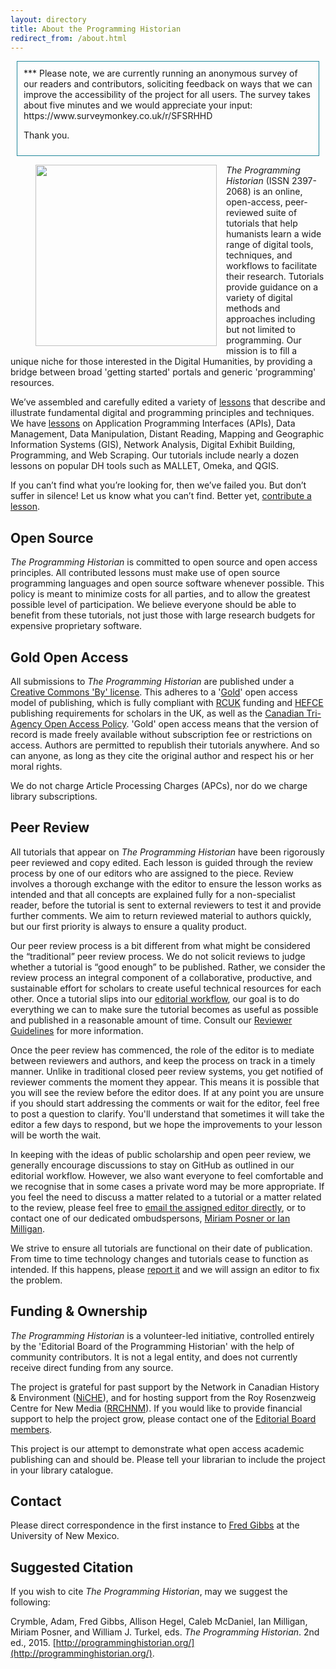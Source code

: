 ```yaml
---
layout: directory
title: About the Programming Historian
redirect_from: /about.html
---
```

<div style="display:block; border: 1px solid #20879B; padding: 10px; margin: 10px;">*** Please note, we are currently running an anonymous survey of our readers and contributors, soliciting feedback on ways that we can improve the accessibility of the project for all users. The survey takes about five minutes and we would appreciate your input: https://www.surveymonkey.co.uk/r/SFSRHHD

Thank you.</div>

<figure>
	<img src="../images/about.png" width="290px" style="float: left; margin-right: 15px; margin-bottom: 15px;" />
</figure>

_The Programming Historian_ (ISSN 2397-2068) is an online, open-access, peer-reviewed suite of tutorials that help humanists learn a wide range of digital tools, techniques, and workflows to facilitate their research. Tutorials provide guidance on a variety of digital methods and approaches including but not limited to programming. Our mission is to fill a unique niche for those interested in the Digital Humanities, by providing a bridge between broad 'getting started' portals and generic 'programming' resources. 

We’ve assembled and carefully edited a variety of [lessons](lessons) that describe and illustrate fundamental digital and programming principles and techniques. We have [lessons](lessons) on Application Programming Interfaces (APIs), Data Management, Data Manipulation, Distant Reading, Mapping and Geographic Information Systems (GIS), Network Analysis, Digital Exhibit Building, Programming, and Web Scraping. Our tutorials include nearly a dozen lessons on popular DH tools such as MALLET, Omeka, and QGIS.

If you can’t find what you’re looking for, then we’ve failed you. But don’t suffer in silence! Let us know what you can’t find. Better yet, [contribute a lesson](contribute).

## Open Source
_The Programming Historian_ is committed to open source and open access principles. All contributed lessons must make use of open source programming languages and open source software whenever possible. This policy is meant to minimize costs for all parties, and to allow the greatest possible level of participation. We believe everyone should be able to benefit from these tutorials, not just those with large research budgets for expensive proprietary software.

## Gold Open Access


All submissions to _The Programming Historian_ are published under a [Creative Commons 'By' license](https://creativecommons.org/licenses/by/2.0/). This adheres to a '[Gold](https://en.wikipedia.org/wiki/Open_access)' open access model of publishing, which is fully compliant with [RCUK](http://www.rcuk.ac.uk/research/openaccess/) funding and [HEFCE](http://www.hefce.ac.uk/rsrch/oa/) publishing requirements for scholars in the UK, as well as the [Canadian Tri-Agency Open Access Policy](http://www.science.gc.ca/default.asp?lang=En&n=F6765465-1). 'Gold' open access means that the version of record is made freely available without subscription fee or restrictions on access. Authors are permitted to republish their tutorials anywhere. And so can anyone, as long as they cite the original author and respect his or her moral rights.

We do not charge Article Processing Charges (APCs), nor do we charge library subscriptions.



## Peer Review

All tutorials that appear on _The Programming Historian_ have been rigorously peer reviewed and copy edited. Each lesson is guided through the review process by one of our editors who are assigned to the piece. Review involves a thorough exchange with the editor to ensure the lesson works as intended and that all concepts are explained fully for a non-specialist reader, before the tutorial is sent to external reviewers to test it and provide further comments. We aim to return reviewed material to authors quickly, but our first priority is always to ensure a quality product.

Our peer review process is a bit different from what might be considered the “traditional” peer review process. We do not solicit reviews to judge whether a tutorial is “good enough” to be published. Rather, we consider the review process an integral component of a collaborative, productive, and sustainable effort for scholars to create useful technical resources for each other. Once a tutorial slips into our [editorial workflow](http://programminghistorian.org/new-lesson-workflow), our goal is to do everything we can to make sure the tutorial becomes as useful as possible and published in a reasonable amount of time. Consult our [Reviewer Guidelines](http://programminghistorian.org/reviewer-guidelines) for more information.

Once the peer review has commenced, the role of the editor is to mediate between reviewers and authors, and keep the process on track in a timely manner. Unlike in traditional closed peer review systems, you get notified of reviewer comments the moment they appear. This means it is possible that you will see the review before the editor does. If at any point you are unsure if you should start addressing the comments or wait for the editor, feel free to post a question to clarify. You'll understand that sometimes it will take the editor a few days to respond, but we hope the improvements to your lesson will be worth the wait.

In keeping with the ideas of public scholarship and open peer review, we generally encourage discussions to stay on GitHub as outlined in our editorial workflow. However, we also want everyone to feel comfortable and we recognise that in some cases a private word may be more appropriate. If you feel the need to discuss a matter related to a tutorial or a matter related to the review, please feel free to [email the assigned editor directly](http://programminghistorian.org/project-team), or to contact one of our dedicated ombudspersons, [Miriam Posner or Ian Milligan](http://programminghistorian.org/project-team).

We strive to ensure all tutorials are functional on their date of publication. From time to time technology changes and tutorials cease to function as intended. If this happens, please [report it](https://github.com/programminghistorian/jekyll/wiki/Reporting-Issues) and we will assign an editor to fix the problem.

## Funding & Ownership

_The Programming Historian_ is a volunteer-led initiative, controlled entirely by the 'Editorial Board of the Programming Historian' with the help of community contributors. It is not a legal entity, and does not currently receive direct funding from any source. 

The project is grateful for past support by the Network in Canadian History & Environment ([NiCHE](http://niche-canada.org/)), and for hosting support from the Roy Rosenzweig Centre for New Media ([RRCHNM](http://chnm.gmu.edu/)). If you would like to provide financial support to help the project grow, please contact one of the [Editorial Board members](http://programminghistorian.org/project-team).

This project is our attempt to demonstrate what open access academic publishing can and should be. Please tell your librarian to include the project in your library catalogue.

## Contact

Please direct correspondence in the first instance to <a href="mailto:fwgibbs@gmail.com">Fred Gibbs</a> at the University of New Mexico.

## Suggested Citation

If you wish to cite _The Programming Historian_, may we suggest the following:

Crymble, Adam, Fred Gibbs, Allison Hegel, Caleb McDaniel, Ian Milligan, Miriam Posner, and William J. Turkel, eds. _The Programming Historian_. 2nd ed., 2015. [http://programminghistorian.org/](http://programminghistorian.org/).
